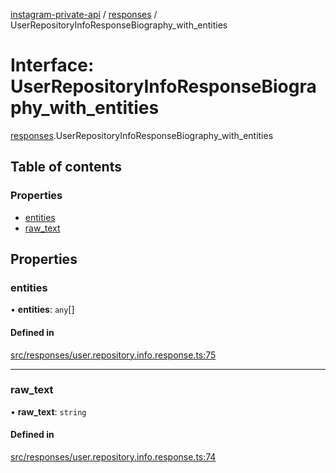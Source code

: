 [instagram-private-api](../../README.md) / [responses](../../modules/responses.md) / UserRepositoryInfoResponseBiography_with_entities

# Interface: UserRepositoryInfoResponseBiography\_with\_entities

[responses](../../modules/responses.md).UserRepositoryInfoResponseBiography_with_entities

## Table of contents

### Properties

- [entities](UserRepositoryInfoResponseBiography_with_entities.md#entities)
- [raw\_text](UserRepositoryInfoResponseBiography_with_entities.md#raw_text)

## Properties

### entities

• **entities**: `any`[]

#### Defined in

[src/responses/user.repository.info.response.ts:75](https://github.com/Nerixyz/instagram-private-api/blob/4971f34/src/responses/user.repository.info.response.ts#L75)

___

### raw\_text

• **raw\_text**: `string`

#### Defined in

[src/responses/user.repository.info.response.ts:74](https://github.com/Nerixyz/instagram-private-api/blob/4971f34/src/responses/user.repository.info.response.ts#L74)
